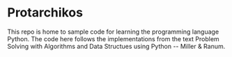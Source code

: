 # Protarchikos


This repo is home to sample code for learning the programming language Python. 
The code here follows the implementations from the text Problem Solving with Algorithms and Data Structues using Python -- Miller & Ranum. 

